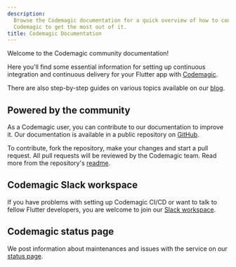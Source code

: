 ```yaml
---
description:
  Browse the Codemagic documentation for a quick overview of how to configure
  Codemagic to get the most out of it.
title: Codemagic Documentation
---
```


Welcome to the Codemagic community documentation!

Here you'll find some essential information for setting up continuous integration and continuous delivery for your Flutter app with [Codemagic](https://codemagic.io/). 

There are also step-by-step guides on various topics available on our [blog](https://blog.codemagic.io/categories/tutorials/ 'Codemagic blog - Tutorials').

## Powered by the community

As a Codemagic user, you can contribute to our documentation to improve it. Our documentation is available in a public repository on [GitHub](https://github.com/codemagic-ci-cd/codemagic-docs).

To contribute, fork the repository, make your changes and start a pull request. All pull requests will be reviewed by the Codemagic team. Read more from the repository's [readme](https://github.com/codemagic-ci-cd/codemagic-docs/blob/master/readme.md).

## Codemagic Slack workspace

If you have problems with setting up Codemagic CI/CD or want to talk to fellow Flutter developers, you are welcome to join our [Slack workspace](https://join.slack.com/t/codemagicio/shared_invite/enQtNzQyODExMTQyMDcwLTQ2NTJjODE3NTA2Njg3Y2ViYmZiNGE1MWMyYWNjY2I0MzRmM2M2YmZhOTE1YTc5YjNkMmI0MzQzZWU0MzA4OGM 'Slack community for CI/CD and Flutter'). 

## Codemagic status page

We post information about maintenances and issues with the service on our [status page](https://twitter.com/CodemagicStatus).